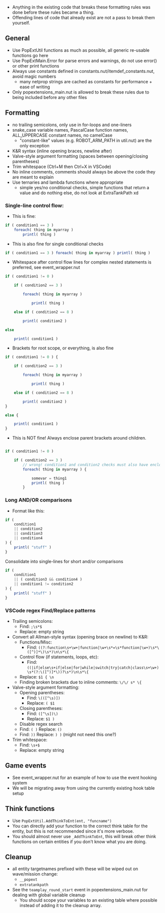 - Anything in the existing code that breaks these formatting rules was done before these rules became a thing.
- Offending lines of code that already exist are not a pass to break them yourself.

## General
- Use PopExtUtil functions as much as possible, all generic re-usable functions go here
- Use PopExtMain.Error for parse errors and warnings, do not use error() or other print functions
- Always use constants defined in constants.nut/itemdef_constants.nut, avoid magic numbers
    - many netprop strings are cached as constants for performance + ease of writing
- Only popextensions_main.nut is allowed to break these rules due to being included before any other files

## Formatting
- no trailing semicolons, only use in for-loops and one-liners
- snake_case variable names, PascalCase function names, ALL_UPPERCASE constant names, no camelCase
    - "constant-like" values (e.g. ROBOT_ARM_PATH in util.nut) are the only exception
- K&R syntax (inline opening braces, newline after)
- Valve-style argument formatting (spaces between opening/closing parentheses)
- Trim whitespace (Ctrl+M then Ctrl+X in VSCode)
- No inline comments, comments should always be above the code they are meant to explain
- Use ternaries and lambda functions where appropriate
    - simple yes/no conditional checks, simple functions that return a value and do nothing else, do not look at ExtraTankPath xd

### Single-line control flow:
- This is fine:
```js
if ( condition1 == 3 )
    foreach( thing in myarray )
        printl( thing )
```

- This is also fine for single conditional checks
```js
if ( condition1 == 3 ) foreach( thing in myarray ) printl( thing )
```

- Whitespace after control flow lines for complex nested statements is preferred, see event_wrapper.nut
```js
if ( condition1 != 0 )

    if ( condition2 == 3 )

        foreach( thing in myarray )

            printl( thing )

    else if ( condition2 == 8 )

        printl( condition2 )

else

    printl( condition1 )
```

- Brackets for root scope, or everything, is also fine
```js
if ( condition1 != 0 ) {

    if ( condition2 == 3 )

        foreach( thing in myarray )

            printl( thing )

    else if ( condition2 == 8 )

        printl( condition2 )
}

else {

    printl( condition1 )
}

```

- This is NOT fine! Always enclose parent brackets around children.
```js

if ( condition1 != 0 )

    if ( condition2 == 3 )
        // wrong! condition1 and condition2 checks must also have enclosing brackets.
        foreach( thing in myarray ) {

            somevar = thing1
            printl( thing )
        }

```

### Long AND/OR comparisons
- Format like this:
```js
if (
    condition1
    || condition2
    || condition3
    || condition4
) {
    printl( "stuff" )
}
```
Consolidate into single-lines for short and/or comparisons
```js
if (
    condition1
    || ( condition3 && condition4 )
    || condition1 != condition2
) {
    printl( "stuff" )
}
```

### VSCode regex Find/Replace patterns
- Trailing semicolons:
    - Find: ``;\s*$``
    - Replace: empty string
- Convert all Allman-style syntax (opening brace on newline) to K&R:
    - Functions/Misc:
        - Find: ``((?:function\s+\w+|function|\w+\s*=\s*function|\w+)\s*\([^)]*\)\s*)\n\s*\{``
    - Control flow (if statements, loops, etc):
        - Find: ``((|if|else\s+if|else|for|while|switch|try|catch|class\s+\w+)\s*(?:\([^)]*\))?\s*)\n\s*\{``
    - Replace: ``$1 { \n``
    - Finding broken brackets due to inline comments: ``\/\/ s* \{``
- Valve-style argument formatting:
    - Opening parentheses:
        - Find: ``\(([^\s)])``
        - Replace: ``( $1``
    - Closing parentheses:
        - Find: ``([^\s])\)``
        - Replace: ``$1 )``
    - Disable regex search
    - Find: ``( )`` Replace: ``()``
    - Find: ``))`` Replace: ``) )`` (might not need this one?)
- Trim whitespace:
    - Find: ``\s+$``
    - Replace: empty string

## Game events
- See event_wrapper.nut for an example of how to use the event hooking system
- We will be migrating away from using the currently existing hook table setup

## Think functions
- Use `PopExtUtil.AddThinkToEnt(ent, "funcname")`
- You can directly add your function to the correct think table for the entity, but this is not recommended since it's more verbose.
- You should almost never use `_AddThinkToEnt`, this will break other think functions on certain entities if you don't know what you are doing.

## Cleanup
- all entity targetnames prefixed with these will be wiped out on wave/mission change:
    - `__popext`
    - `extratankpath`
- See the `teamplay_round_start` event in popextensions_main.nut for dealing with global variable cleanup
    - You should scope your variables to an existing table where possible instead of adding it to the cleanup array.